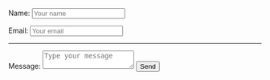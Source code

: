 <body>
<form name="input" method="POST" action="https://formspree.io/xzbjrzbr">
 Name: <input type="text" name="Name" placeholder="Your name">
 
 Email: <input type="email" name="_replyto" placeholder="Your email">
 ***
 Message: <textarea name="message" placeholder="Type your message"></textarea>
 <input type="submit" value="Send">
 <input type="hidden" name="_next" value="https://lemonde.fr" />
</form>
</body>
